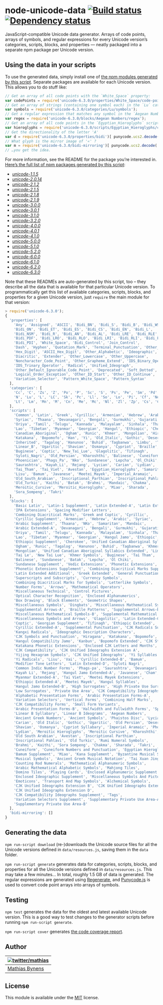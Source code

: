 # node-unicode-data [![Build status](https://travis-ci.org/mathiasbynens/node-unicode-data.png?branch=master)](https://travis-ci.org/mathiasbynens/node-unicode-data) [![Dependency status](https://gemnasium.com/mathiasbynens/node-unicode-data.png)](https://gemnasium.com/mathiasbynens/node-unicode-data)

JavaScript-compatible Unicode data generator. Arrays of code points, arrays of symbols, and regular expressions for every Unicode version’s categories, scripts, blocks, and properties — neatly packaged into a separate npm package per Unicode version.

## Using the data in your scripts

To use the generated data, simply install one of [the npm modules generated by this script](https://npmjs.org/browse/keyword/unicode-data). Separate packages are available for each Unicode version. This allows you to do stuff like:

```js
// Get an array of all code points with the `White_Space` property:
var codePoints = require('unicode-6.3.0/properties/White_Space/code-points');
// Get an array of strings (containing one symbol each) in the `Lu` category:
var symbols = require('unicode-6.3.0/categories/Lu/symbols');
// Get a regular expression that matches any symbol in the `Aegean Numbers` block:
var regex = require('unicode-6.3.0/blocks/Aegean Numbers/regex');
// Get an array of all code points in the `Egyptian_Hieroglyphs` script:
var hieroglyphs = require('unicode-6.3.0/scripts/Egyptian_Hieroglyphs/code-points');
// Get the directionality of the letter 'A'
var d = require('unicode-6.3.0/properties/bidi')[ punycode.ucs2.decode('A')[0] ];
// What glyph is the mirror image of '«' ?
var m = require('unicode-6.3.0/bidi-mirroring')[ punycode.ucs2.decode('«')[0] ];
// …you get the idea.
```

For more information, see the README for the package you’re interested in. [Here’s the full list of npm packages generated by this script](https://npmjs.org/browse/keyword/unicode-data):

* [_unicode-1.1.5_](https://npmjs.org/package/unicode-1.1.5#readme)
* [_unicode-2.0.14_](https://npmjs.org/package/unicode-2.0.14#readme)
* [_unicode-2.1.2_](https://npmjs.org/package/unicode-2.1.2#readme)
* [_unicode-2.1.5_](https://npmjs.org/package/unicode-2.1.5#readme)
* [_unicode-2.1.8_](https://npmjs.org/package/unicode-2.1.8#readme)
* [_unicode-2.1.9_](https://npmjs.org/package/unicode-2.1.9#readme)
* [_unicode-3.0.0_](https://npmjs.org/package/unicode-3.0.0#readme)
* [_unicode-3.0.1_](https://npmjs.org/package/unicode-3.0.1#readme)
* [_unicode-3.1.0_](https://npmjs.org/package/unicode-3.1.0#readme)
* [_unicode-3.2.0_](https://npmjs.org/package/unicode-3.2.0#readme)
* [_unicode-4.0.0_](https://npmjs.org/package/unicode-4.0.0#readme)
* [_unicode-4.0.1_](https://npmjs.org/package/unicode-4.0.1#readme)
* [_unicode-4.1.0_](https://npmjs.org/package/unicode-4.1.0#readme)
* [_unicode-5.0.0_](https://npmjs.org/package/unicode-5.0.0#readme)
* [_unicode-5.1.0_](https://npmjs.org/package/unicode-5.1.0#readme)
* [_unicode-5.2.0_](https://npmjs.org/package/unicode-5.2.0#readme)
* [_unicode-6.0.0_](https://npmjs.org/package/unicode-6.0.0#readme)
* [_unicode-6.1.0_](https://npmjs.org/package/unicode-6.1.0#readme)
* [_unicode-6.2.0_](https://npmjs.org/package/unicode-6.2.0#readme)
* [_unicode-6.3.0_](https://npmjs.org/package/unicode-6.3.0#readme)

Note that these READMEs are auto-generated by this script, too – they describe all the data that is available for that particular Unicode version. To programmatically get this list of available categories, scripts, blocks, and properties for a given Unicode version, just `require` the main module for that version:

```js
> require('unicode-6.3.0');
{
  'properties': [
    'Any', 'Assigned', 'ASCII', 'Bidi_BN', 'Bidi_S', 'Bidi_B', 'Bidi_WS',
    'Bidi_ON', 'Bidi_ET', 'Bidi_ES', 'Bidi_CS', 'Bidi_EN', 'Bidi_L',
    'Bidi_NSM', 'Bidi_R', 'Bidi_AN', 'Bidi_AL', 'Bidi_LRE', 'Bidi_RLE',
    'Bidi_PDF', 'Bidi_LRO', 'Bidi_RLO', 'Bidi_LRI', 'Bidi_RLI', 'Bidi_FSI',
    'Bidi_PDI', 'White_Space', 'Bidi_Control', 'Join_Control',
    'Dash', 'Hyphen', 'Quotation_Mark', 'Terminal_Punctuation', 'Other_Math',
    'Hex_Digit', 'ASCII_Hex_Digit', 'Other_Alphabetic', 'Ideographic',
    'Diacritic', 'Extender', 'Other_Lowercase', 'Other_Uppercase',
    'Noncharacter_Code_Point', 'Other_Grapheme_Extend', 'IDS_Binary_Operator',
    'IDS_Trinary_Operator', 'Radical', 'Unified_Ideograph',
    'Other_Default_Ignorable_Code_Point', 'Deprecated', 'Soft_Dotted',
    'Logical_Order_Exception', 'Other_ID_Start', 'Other_ID_Continue', 'STerm',
    'Variation_Selector', 'Pattern_White_Space', 'Pattern_Syntax'
  ],
  'categories': [
    'Cc', 'C', 'Zs', 'Z', 'Po', 'P', 'Sc', 'S', 'Ps', 'Pe', 'Sm', 'Pd', 'Nd',
    'N', 'Lu', 'L', 'LC', 'Sk', 'Pc', 'Ll', 'So', 'Lo', 'Pi', 'Cf', 'No', 'Pf',
    'Lt', 'Lm', 'Mn', 'M', 'Cn', 'Me', 'Mc', 'Nl', 'Zl', 'Zp', 'Cs', 'Co'
  ],
  'scripts': [
    'Common', 'Latin', 'Greek', 'Cyrillic', 'Armenian', 'Hebrew', 'Arabic',
    'Syriac', 'Thaana', 'Devanagari', 'Bengali', 'Gurmukhi', 'Gujarati',
    'Oriya', 'Tamil', 'Telugu', 'Kannada', 'Malayalam', 'Sinhala', 'Thai',
    'Lao', 'Tibetan', 'Myanmar', 'Georgian', 'Hangul', 'Ethiopic', 'Cherokee',
    'Canadian_Aboriginal', 'Ogham', 'Runic', 'Khmer', 'Mongolian', 'Hiragana',
    'Katakana', 'Bopomofo', 'Han', 'Yi', 'Old_Italic', 'Gothic', 'Deseret',
    'Inherited', 'Tagalog', 'Hanunoo', 'Buhid', 'Tagbanwa', 'Limbu', 'Tai_Le',
    'Linear_B', 'Ugaritic', 'Shavian', 'Osmanya', 'Cypriot', 'Braille',
    'Buginese', 'Coptic', 'New_Tai_Lue', 'Glagolitic', 'Tifinagh',
    'Syloti_Nagri', 'Old_Persian', 'Kharoshthi', 'Balinese', 'Cuneiform',
    'Phoenician', 'Phags_Pa', 'Nko', 'Sundanese', 'Lepcha', 'Ol_Chiki', 'Vai',
    'Saurashtra', 'Kayah_Li', 'Rejang', 'Lycian', 'Carian', 'Lydian', 'Cham',
    'Tai_Tham', 'Tai_Viet', 'Avestan', 'Egyptian_Hieroglyphs', 'Samaritan',
    'Lisu', 'Bamum', 'Javanese', 'Meetei_Mayek', 'Imperial_Aramaic',
    'Old_South_Arabian', 'Inscriptional_Parthian', 'Inscriptional_Pahlavi',
    'Old_Turkic', 'Kaithi', 'Batak', 'Brahmi', 'Mandaic', 'Chakma',
    'Meroitic_Cursive', 'Meroitic_Hieroglyphs', 'Miao', 'Sharada',
    'Sora_Sompeng', 'Takri'
  ],
  'blocks': [
    'Basic Latin', 'Latin-1 Supplement', 'Latin Extended-A', 'Latin Extended-B',
    'IPA Extensions', 'Spacing Modifier Letters',
    'Combining Diacritical Marks', 'Greek and Coptic', 'Cyrillic',
    'Cyrillic Supplement', 'Armenian', 'Hebrew', 'Arabic', 'Syriac',
    'Arabic Supplement', 'Thaana', 'NKo', 'Samaritan', 'Mandaic',
    'Arabic Extended-A', 'Devanagari', 'Bengali', 'Gurmukhi', 'Gujarati',
    'Oriya', 'Tamil', 'Telugu', 'Kannada', 'Malayalam', 'Sinhala', 'Thai',
    'Lao', 'Tibetan', 'Myanmar', 'Georgian', 'Hangul Jamo', 'Ethiopic',
    'Ethiopic Supplement', 'Cherokee', 'Unified Canadian Aboriginal Syllabics',
    'Ogham', 'Runic', 'Tagalog', 'Hanunoo', 'Buhid', 'Tagbanwa', 'Khmer',
    'Mongolian', 'Unified Canadian Aboriginal Syllabics Extended', 'Limbu',
    'Tai Le', 'New Tai Lue', 'Khmer Symbols', 'Buginese', 'Tai Tham',
    'Balinese', 'Sundanese', 'Batak', 'Lepcha', 'Ol Chiki',
    'Sundanese Supplement', 'Vedic Extensions', 'Phonetic Extensions',
    'Phonetic Extensions Supplement', 'Combining Diacritical Marks Supplement',
    'Latin Extended Additional', 'Greek Extended', 'General Punctuation',
    'Superscripts and Subscripts', 'Currency Symbols',
    'Combining Diacritical Marks for Symbols', 'Letterlike Symbols',
    'Number Forms', 'Arrows', 'Mathematical Operators',
    'Miscellaneous Technical', 'Control Pictures',
    'Optical Character Recognition', 'Enclosed Alphanumerics',
    'Box Drawing', 'Block Elements', 'Geometric Shapes',
    'Miscellaneous Symbols', 'Dingbats', 'Miscellaneous Mathematical Symbols-A',
    'Supplemental Arrows-A', 'Braille Patterns', 'Supplemental Arrows-B',
    'Miscellaneous Mathematical Symbols-B', 'Supplemental Mathematical Operators',
    'Miscellaneous Symbols and Arrows', 'Glagolitic', 'Latin Extended-C',
    'Coptic', 'Georgian Supplement', 'Tifinagh', 'Ethiopic Extended',
    'Cyrillic Extended-A', 'Supplemental Punctuation', 'CJK Radicals Supplement',
    'Kangxi Radicals', 'Ideographic Description Characters',
    'CJK Symbols and Punctuation', 'Hiragana', 'Katakana', 'Bopomofo',
    'Hangul Compatibility Jamo', 'Kanbun', 'Bopomofo Extended', 'CJK Strokes',
    'Katakana Phonetic Extensions', 'Enclosed CJK Letters and Months',
    'CJK Compatibility', 'CJK Unified Ideographs Extension A',
    'Yijing Hexagram Symbols', 'CJK Unified Ideographs', 'Yi Syllables',
    'Yi Radicals', 'Lisu', 'Vai', 'Cyrillic Extended-B', 'Bamum',
    'Modifier Tone Letters', 'Latin Extended-D', 'Syloti Nagri',
    'Common Indic Number Forms', 'Phags-pa', 'Saurashtra', 'Devanagari Extended',
    'Kayah Li', 'Rejang', 'Hangul Jamo Extended-A', 'Javanese', 'Cham',
    'Myanmar Extended-A', 'Tai Viet', 'Meetei Mayek Extensions',
    'Ethiopic Extended-A', 'Meetei Mayek', 'Hangul Syllables',
    'Hangul Jamo Extended-B', 'High Surrogates', 'High Private Use Surrogates',
    'Low Surrogates', 'Private Use Area', 'CJK Compatibility Ideographs',
    'Alphabetic Presentation Forms', 'Arabic Presentation Forms-A',
    'Variation Selectors', 'Vertical Forms', 'Combining Half Marks',
    'CJK Compatibility Forms', 'Small Form Variants',
    'Arabic Presentation Forms-B', 'Halfwidth and Fullwidth Forms', 'Specials',
    'Linear B Syllabary', 'Linear B Ideograms', 'Aegean Numbers',
    'Ancient Greek Numbers', 'Ancient Symbols', 'Phaistos Disc', 'Lycian',
    'Carian', 'Old Italic', 'Gothic', 'Ugaritic', 'Old Persian', 'Deseret',
    'Shavian', 'Osmanya', 'Cypriot Syllabary', 'Imperial Aramaic', 'Phoenician',
    'Lydian', 'Meroitic Hieroglyphs', 'Meroitic Cursive', 'Kharoshthi',
    'Old South Arabian', 'Avestan', 'Inscriptional Parthian',
    'Inscriptional Pahlavi', 'Old Turkic', 'Rumi Numeral Symbols',
    'Brahmi', 'Kaithi', 'Sora Sompeng', 'Chakma', 'Sharada', 'Takri',
    'Cuneiform', 'Cuneiform Numbers and Punctuation', 'Egyptian Hieroglyphs',
    'Bamum Supplement', 'Miao', 'Kana Supplement', 'Byzantine Musical Symbols',
    'Musical Symbols', 'Ancient Greek Musical Notation', 'Tai Xuan Jing Symbols',
    'Counting Rod Numerals', 'Mathematical Alphanumeric Symbols',
    'Arabic Mathematical Alphabetic Symbols', 'Mahjong Tiles',
    'Domino Tiles', 'Playing Cards', 'Enclosed Alphanumeric Supplement',
    'Enclosed Ideographic Supplement', 'Miscellaneous Symbols And Pictographs',
    'Emoticons', 'Transport And Map Symbols', 'Alchemical Symbols',
    'CJK Unified Ideographs Extension B', 'CJK Unified Ideographs Extension C',
    'CJK Unified Ideographs Extension D',
    'CJK Compatibility Ideographs Supplement', 'Tags',
    'Variation Selectors Supplement', 'Supplementary Private Use Area-A',
    'Supplementary Private Use Area-B'
  ],
  'bidi-mirroring': []
}
```

## Generating the data

`npm run-script download` (re-)downloads the Unicode source files for all the Unicode versions defined in `data/resources.js`, saving them in the `data` folder.

`npm run-script generate` generates data for categories, scripts, blocks, and properties for all the Unicode versions defined in `data/resources.js`. This may take a few minutes… In total, roughly 1.5 GB of data is generated. The regular expressions are generated using [Regenerate](http://mths.be/regenerate), and [Punycode.js](http://mths.be/punycode) is used to convert code point arrays into arrays of symbols.

## Testing

`npm test` generates the data for the oldest and latest available Unicode version. This is a good way to test changes to the generator scripts before running `npm run-script generate`.

`npm run-script cover` generates [the code coverage report](http://rawgithub.com/mathiasbynens/node-unicode-data/master/coverage/index.html).

## Author

| [![twitter/mathias](http://gravatar.com/avatar/24e08a9ea84deb17ae121074d0f17125?s=70)](http://twitter.com/mathias "Follow @mathias on Twitter") |
|---|
| [Mathias Bynens](http://mathiasbynens.be/) |

## License

This module is available under the [MIT](http://mths.be/mit) license.
